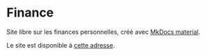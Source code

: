 # Finance

Site libre sur les finances personnelles, créé avec [MkDocs material](https://squidfunk.github.io/mkdocs-material/).

Le site est disponible à [cette adresse](https://soragxyz.github.io/finance/).
